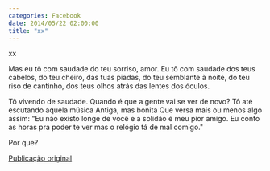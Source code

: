 ```yaml
---
categories: Facebook
date: 2014/05/22 02:00:00
title: "xx"
---
```


xx

Mas eu tô com saudade do teu sorriso, amor.
Eu tô com saudade dos teus cabelos,
do teu cheiro,
das tuas piadas,
do teu semblante à noite,
do teu riso de cantinho,
dos teus olhos atrás das lentes dos óculos.

Tô vivendo de saudade.
Quando é que a gente vai se ver de novo?
Tô até escutando aquela música
Antiga, mas bonita
Que versa mais ou menos algo assim:
"Eu não existo longe de você
e a solidão é meu pior amigo.
Eu conto as horas pra poder te ver
mas o relógio tá de mal comigo."

Por que?

[Publicação original](https://www.facebook.com/permalink.php?story_fbid=1426043824332648&id=1418031755133855)

